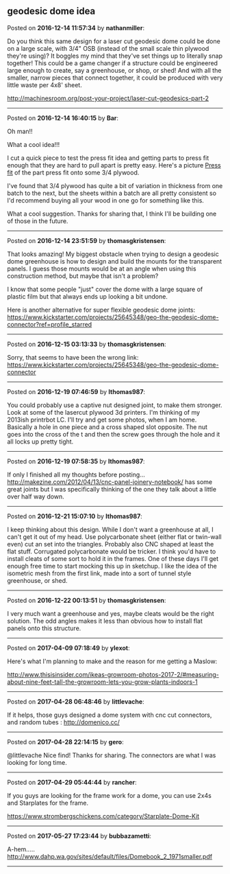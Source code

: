 ## geodesic dome idea
Posted on **2016-12-14 11:57:34** by **nathanmiller**:

Do you think this same design for a laser cut geodesic dome could be done on a large scale, with 3/4" OSB (instead of the small scale thin plywood they're using)? It boggles my mind that they've set things up to literally snap together! This could be a game changer if a structure could be engineered large enough to create, say a greenhouse, or shop, or shed! And with all the smaller, narrow pieces that connect together, it could be produced with very little waste per 4x8' sheet.

http://machinesroom.org/post-your-project/laser-cut-geodesics-part-2

---

Posted on **2016-12-14 16:40:15** by **Bar**:

Oh man!!



What a cool idea!!! 



I cut a quick piece to test the press fit idea and getting parts to press fit enough that they are hard to pull apart is pretty easy. Here's a picture  [Press fit](/images/mv/mvff_pressfit.jpg.jpg) of the part press fit onto some 3/4 plywood.



I've found that 3/4 plywood has quite a bit of variation in thickness from one batch to the next, but the sheets within a batch are all pretty consistent so I'd recommend buying all your wood in one go for something like this.



What a cool suggestion. Thanks for sharing that, I think I'll be building one of those in the future.

---

Posted on **2016-12-14 23:51:59** by **thomasgkristensen**:

That looks amazing! My biggest obstacle when trying to design a geodesic dome greenhouse is how to design and build the mounts for the transparent panels. I guess those mounts would be at an angle when using this construction method, but maybe that isn't a problem?



I know that some people "just" cover the dome with a large square of plastic film but that always ends up looking a bit undone.



Here is another alternative for super flexible geodesic dome joints: https://www.kickstarter.com/projects/25645348/geo-the-geodesic-dome-connector?ref=profile_starred

---

Posted on **2016-12-15 03:13:33** by **thomasgkristensen**:

Sorry, that seems to have been the wrong link: https://www.kickstarter.com/projects/25645348/geo-the-geodesic-dome-connector

---

Posted on **2016-12-19 07:46:59** by **lthomas987**:

You could probably use a captive nut designed joint, to make them stronger.  Look at some of the lasercut plywood 3d printers.  I'm thinking of my 2013ish printrbot LC.  I'll try and get some photos, when I am home.  Basically a hole in one piece and a cross shaped slot opposite.  The nut goes into the cross of the t and then the screw goes through the hole and it all locks up pretty tight.

---

Posted on **2016-12-19 07:58:35** by **lthomas987**:

If only I finished all my thoughts before posting... http://makezine.com/2012/04/13/cnc-panel-joinery-notebook/  has some great joints but I was specifically thinking of the one they talk about a little over half way down.

---

Posted on **2016-12-21 15:07:10** by **lthomas987**:

I keep thinking about this design. While I don't want a greenhouse at all, I can't get it out of my head.  Use polycarbonate sheet (either flat or twin-wall even) cut an set into the triangles. Probably also CNC shaped at least the flat stuff. Corrugated polycarbonate would be tricker.  I think you'd have to install cleats of some sort to hold it in the frames.  One of these days I'll get enough free time to start mocking this up in sketchup.   I like the idea of the isometric mesh from the first link, made into a sort of tunnel style greenhouse, or shed.

---

Posted on **2016-12-22 00:13:51** by **thomasgkristensen**:

I very much want a greenhouse and yes, maybe cleats would be the right solution. The odd angles makes it less than obvious how to install flat panels onto this structure.

---

Posted on **2017-04-09 07:18:49** by **ylexot**:

Here's what I'm planning to make and the reason for me getting a Maslow:

http://www.thisisinsider.com/ikeas-growroom-photos-2017-2/#measuring-about-nine-feet-tall-the-growroom-lets-you-grow-plants-indoors-1

---

Posted on **2017-04-28 06:48:46** by **littlevache**:

If it helps, those guys designed a dome system with cnc cut connectors, and random tubes : http://domenico.cc/

---

Posted on **2017-04-28 22:14:15** by **gero**:

@littlevache Nice find! Thanks for sharing. The connectors are what I was looking for long time.

---

Posted on **2017-04-29 05:44:44** by **rancher**:

If you guys are looking for the frame work for a dome, you can use 2x4s and Starplates for the frame.  



https://www.strombergschickens.com/category/Starplate-Dome-Kit

---

Posted on **2017-05-27 17:23:44** by **bubbazametti**:

A-hem.....  http://www.dahp.wa.gov/sites/default/files/Domebook_2_1971smaller.pdf

---

